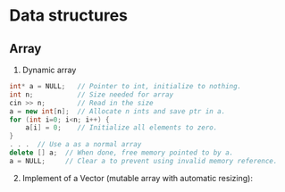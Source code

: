 # Data structures

## Array
1. Dynamic array

```c++
int* a = NULL;   // Pointer to int, initialize to nothing.
int n;           // Size needed for array
cin >> n;        // Read in the size
a = new int[n];  // Allocate n ints and save ptr in a.
for (int i=0; i<n; i++) {
    a[i] = 0;    // Initialize all elements to zero.
}
. . .  // Use a as a normal array
delete [] a;  // When done, free memory pointed to by a.
a = NULL;     // Clear a to prevent using invalid memory reference.
```

2. Implement of a Vector (mutable array with automatic resizing):